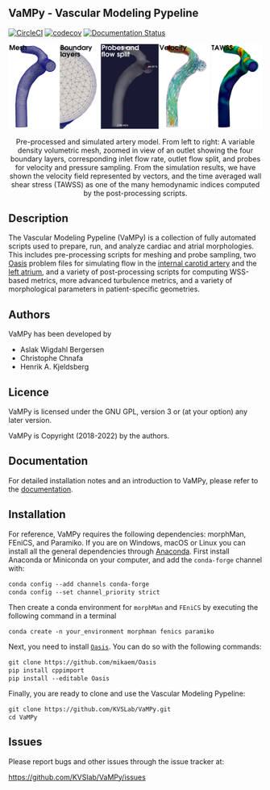 ## VaMPy - Vascular Modeling Pypeline
[![CircleCI](https://circleci.com/gh/KVSlab/VaMPy/tree/master.svg?style=svg)](https://circleci.com/gh/hkjeldsberg/VaMPy/tree/master)
[![codecov](https://codecov.io/gh/KVSlab/VaMPy/branch/master/graph/badge.svg?token=M2NMX6HOSZ)](https://codecov.io/gh/KVSlab/VaMPy)
[![Documentation Status](https://readthedocs.org/projects/vampy/badge/?version=latest)](https://vampy.readthedocs.io/en/latest/?badge=latest)

<p align="center">
    <img src=test/artery_pipeline.png width="830 height="370" alt="Output pre processing"/>
</p>
<p align="center">
    Pre-processed and simulated artery model. From left to right: A variable density volumetric mesh, zoomed in view of an outlet showing the four boundary layers, corresponding inlet flow rate, outlet flow split, and probes for velocity and pressure sampling. From the simulation results, we have shown the velocity field represented by vectors, and the time averaged wall shear stress (TAWSS) as one of the many hemodynamic indices computed by the post-processing scripts.
</p>

Description
-----------
The Vascular Modeling Pypeline (VaMPy) is a collection of fully automated scripts used to prepare, run, and analyze cardiac and atrial morphologies.  This includes pre-processing scripts for meshing and probe sampling, two [Oasis](https://github.com/mikaem/Oasis) problem files for simulating flow in the [internal carotid artery](https://en.wikipedia.org/wiki/Internal_carotid_artery) and the [left atrium](https://en.wikipedia.org/wiki/Atrium_(heart)), and a variety of post-processing scripts for computing WSS-based metrics, more advanced turbulence metrics, and a variety of morphological parameters in patient-specific geometries. 

Authors
-------
VaMPy has been developed by

* Aslak Wigdahl Bergersen
* Christophe Chnafa
* Henrik A. Kjeldsberg

Licence
-------
VaMPy is licensed under the GNU GPL, version 3 or (at your option) any
later version.

VaMPy is Copyright (2018-2022) by the authors.

Documentation
-------------
For detailed installation notes and an introduction to VaMPy, please refer to the [documentation](https://vampy.readthedocs.io/en/latest/).

Installation
------------
For reference, VaMPy requires the following dependencies: morphMan, FEniCS, and Paramiko. 
If you are on Windows, macOS or Linux you can install all the general dependencies through [Anaconda](https://docs.conda.io/projects/conda/en/latest/user-guide/install/index.html).
First install Anaconda or Miniconda on your computer, and add the `conda-forge` channel with:

    conda config --add channels conda-forge
    conda config --set channel_priority strict

Then create a conda environment for `morphMan` and `FEniCS` by executing the following command in a terminal

    conda create -n your_environment morphman fenics paramiko 

Next, you need to install [`Oasis`](https://github.com/mikaem/Oasis). You can do so with the following commands:

    git clone https://github.com/mikaem/Oasis
    pip install cppimport
    pip install --editable Oasis

Finally, you are ready to clone and use the Vascular Modeling Pypeline:

    git clone https://github.com/KVSLab/VaMPy.git
    cd VaMPy

Issues
------
Please report bugs and other issues through the issue tracker at:

https://github.com/KVSlab/VaMPy/issues
